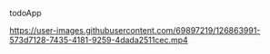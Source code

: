 todoApp


https://user-images.githubusercontent.com/69897219/126863991-573d7128-7435-4181-9259-4dada2511cec.mp4


